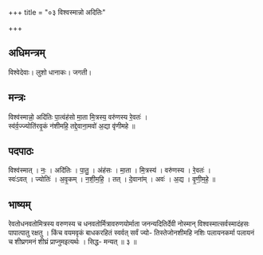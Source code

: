 +++
title = "०३ विश्वस्मान्नो अदितिः"

+++
## अधिमन्त्रम्
विश्वेदेवाः। लुशो धानाकः। जगती।

## मन्त्रः
विश्व॑स्मान्नो॒ अदि॑तिः पा॒त्वंह॑सो मा॒ता मि॒त्रस्य॒ वरु॑णस्य रे॒वतः॑ ।  
स्व॑र्व॒ज्ज्योति॑रवृ॒कं न॑शीमहि॒ तद्दे॒वाना॒मवो॑ अ॒द्या वृ॑णीमहे ॥

## पदपाठः
विश्व॑स्मात् । नः॒ । अदि॑तिः । पा॒तु॒ । अंह॑सः । मा॒ता । मि॒त्रस्य॑ । वरु॑णस्य । रे॒वतः॑ ।  
स्वः॑ऽवत् । ज्योतिः॑ । अ॒वृ॒कम् । न॒शी॒म॒हि॒ । तत् । दे॒वाना॑म् । अवः॑ । अ॒द्य । वृ॒णी॒म॒हे॒ ॥

## भाष्यम्
रेवतोधनवतोमित्रस्य वरुणस्य च धनवतोर्मित्रावरुणयोर्माता जनन्यदितिर्देवी नोस्मान् विश्वस्मात्सर्वस्मादंहसः पापात्पातु रक्षतु । किंच वयमवृकं बाधकरहितं स्वर्वत् सर्वं ज्यो- तिस्तेजोनशीमहि नशिः पलायनकर्मा पलायनं च शीघ्रगमनं शीघ्रं प्राप्नुमइत्यर्थः । सिद्ध- मन्यत् ॥ ३ ॥